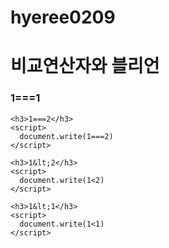 # hyeree0209
<!doctype html>
<html>
  <head>
    <meta charset="utf-8">
    <title>ex</title>
  </head>


  <body>
    <h1>비교연산자와 블리언</h1>
    <h3>1===1</h3>
    <script>
      document.write(1===1)
    </script>

    <h3>1===2</h3>
    <script>
      document.write(1===2)
    </script>

    <h3>1&lt;2</h3>
    <script>
      document.write(1<2)
    </script>

    <h3>1&lt;1</h3>
    <script>
      document.write(1<1)
    </script>

  </body>


</html>

